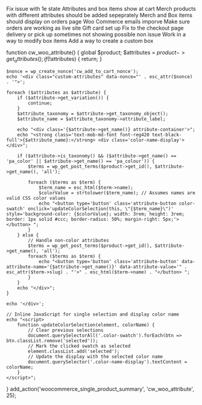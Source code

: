 Fix issue with 1e state
Attributes and box items show at cart
Merch products with different attributes should be added sepeprately
Merch and Box items should display on orders page
Woo Commerce emails imporve
Make sure orders are working as live site
Gift card set up
Fix to the checkout page delivery or pick up sometimes not showing possible non issue
Work in a way to modify box items
Add a way to create a custom box



function cw_woo_attribute()
{
    global $product;
    $attributes = $product->get_attributes();
    if (!$attributes) {
        return;
    }

    $nonce = wp_create_nonce('cw_add_to_cart_nonce');
    echo '<div class="custom-attributes" data-nonce="' . esc_attr($nonce) . '">';

    foreach ($attributes as $attribute) {
        if ($attribute->get_variation()) {
            continue;
        }
        $attribute_taxonomy = $attribute->get_taxonomy_object();
        $attribute_name = $attribute_taxonomy->attribute_label;

        echo "<div class='{$attribute->get_name()} attribute-container'>";
        echo "<strong class='text-mob-md-font font-reg420 text-black-full'>{$attribute_name}:</strong> <div class='color-name-display'></div>";

        if ($attribute->is_taxonomy() && ($attribute->get_name() == 'pa_color' || $attribute->get_name() == 'pa_colour')) {
            $terms = wp_get_post_terms($product->get_id(), $attribute->get_name(), 'all');

            foreach ($terms as $term) {
                $term_name = esc_html($term->name);
                $colorValue = strtolower($term_name); // Assumes names are valid CSS color values
                echo "<button type='button' class='attribute-button color-swatch' onclick='updateColorSelection(this, \"{$term_name}\")' style='background-color: {$colorValue}; width: 3rem; height: 3rem; border: 1px solid #ccc; border-radius: 50%; margin-right: 5px;'></button> ";
            }
        } else {
            // Handle non-color attributes
            $terms = wp_get_post_terms($product->get_id(), $attribute->get_name(), 'all');
            foreach ($terms as $term) {
                echo "<button type='button' class='attribute-button' data-attribute-name='{$attribute->get_name()}' data-attribute-value='" . esc_attr($term->slug) . "'>" . esc_html($term->name) . "</button> ";
            }
        }
        echo "</div>";
    }

    echo '</div>';

    // Inline JavaScript for single selection and display color name
    echo "<script>
        function updateColorSelection(element, colorName) {
            // Clear previous selections
            document.querySelectorAll('.color-swatch').forEach(btn => btn.classList.remove('selected'));
            // Mark the clicked swatch as selected
            element.classList.add('selected');
            // Update the display with the selected color name
            document.querySelector('.color-name-display').textContent = colorName;
        }
    </script>";
}
add_action('woocommerce_single_product_summary', 'cw_woo_attribute', 25);


<script>
document.addEventListener('DOMContentLoaded', function() {
    const attributeButtons = document.querySelectorAll('.attribute-button');

    attributeButtons.forEach(function(button) {
        button.addEventListener('click', function() {
            const attributeName = this.dataset.attributeName;
            const buttons = document.querySelectorAll('.attribute-button[data-attribute-name="' + attributeName + '"]');

            // Remove 'selected' class from all buttons with the same attribute name
            buttons.forEach(function(btn) {
                btn.classList.remove('selected');
            });

            // Add 'selected' class to the clicked button
            this.classList.add('selected');
        });
    });
});
document.addEventListener('DOMContentLoaded', function() {
    const addToCartButton = document.querySelector('button.single_add_to_cart_button'); // Adjust based on your theme's markup
    const attributeContainers = document.querySelectorAll('.attribute-container');

    // Function to check if all attributes are selected
    function checkAllAttributesSelected() {
        let allSelected = true;
        attributeContainers.forEach(container => {
            if (!container.querySelector('.attribute-button.selected')) {
                allSelected = false;
            }
        });

        // Enable or disable the Add to Cart button based on attribute selection
        addToCartButton.disabled = !allSelected;
        if(allSelected) {
            addToCartButton.classList.remove('disabled');
        } else {
            addToCartButton.classList.add('disabled');
        }
    }

    // If there are no attribute containers, the product does not require attribute selection
    if (attributeContainers.length === 0) {
        addToCartButton.disabled = false;
        addToCartButton.classList.remove('disabled');
    } else {
        // Initially disable the "Add to Cart" button and add a 'disabled' class if there are attribute selections
        addToCartButton.disabled = true;
        addToCartButton.classList.add('disabled');

        // Bind click event to attribute buttons
        document.querySelectorAll('.attribute-button').forEach(button => {
            button.addEventListener('click', function() {
                const attributeName = this.dataset.attributeName;
                // Remove 'selected' class from siblings and add to the clicked button
                document.querySelectorAll(`.attribute-container .attribute-button[data-attribute-name="${attributeName}"]`).forEach(btn => btn.classList.remove('selected'));
                this.classList.add('selected');

                // Re-evaluate whether all selections have been made
                checkAllAttributes  document.addEventListener('DOMContentLoaded', function() {
    // Target the variations form
    var form = document.querySelector('.variations_form');

    // Listen for the custom event triggered when a variation is selected
    form.addEventListener('found_variation', function(event) {
      var variation = event.detail.variation; // Access the variation data
      alert('Variation ID ' + variation.variation_id + ' selected. Price: ' + variation.display_price);
    });

    // Change an element's style based on the dropdown selection
    form.querySelectorAll('.variations select').forEach(function(select) {
      select.addEventListener('change', function() {
        var attributeSelected = this.value; // Get the selected attribute's value
        if (attributeSelected) {
          // Example action: change background color of a product container
          document.querySelector('.product').style.backgroundColor = '#f0f0f0';
        }
      });
    });
  });Selected();
            });
        });
    }
});
  document.addEventListener('DOMContentLoaded', function() {
    // Target the variations form
    var form = document.querySelector('.variations_form');

    // Listen for the custom event triggered when a variation is selected
    form.addEventListener('found_variation', function(event) {
      var variation = event.detail.variation; // Access the variation data
      alert('Variation ID ' + variation.variation_id + ' selected. Price: ' + variation.display_price);
    });

    // Change an element's style based on the dropdown selection
    form.querySelectorAll('.variations select').forEach(function(select) {
      select.addEventListener('change', function() {
        var attributeSelected = this.value; // Get the selected attribute's value
        if (attributeSelected) {
          // Example action: change background color of a product container
          document.querySelector('.product').style.backgroundColor = '#f0f0f0';
        }
      });
    });
  });
  document.addEventListener('DOMContentLoaded', function() {
    // Function to check if all attributes have been selected
    function checkIfAllAttributesSelected() {
        const allSelected = document.querySelectorAll('.attribute-container .attribute-button.selected').length === document.querySelectorAll('.attribute-container').length;
        document.querySelector('.single_add_to_cart_button').disabled = !allSelected;
        if (allSelected) {
            // Update hidden inputs
            document.querySelectorAll('.attribute-container').forEach(container => {
                const attributeName = container.dataset.attribute;
                const selectedValue = container.querySelector('.attribute-button.selected').dataset.attributeValue;
                document.querySelector('input[name="attribute_' + attributeName + '"]').value = selectedValue;
            });
        }
    }

    // Event listeners for your custom attribute buttons
    document.querySelectorAll('.attribute-button').forEach(button => {
        button.addEventListener('click', function() {
            const container = this.closest('.attribute-container');
            container.querySelectorAll('.attribute-button').forEach(btn => btn.classList.remove('selected'));
            this.classList.add('selected');
            checkIfAllAttributesSelected();
        });
    });
});
</script>
